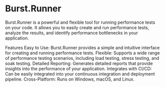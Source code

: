 # Burst.Runner
Burst.Runner is a powerful and flexible tool for running performance tests on your code. It allows you to easily create and run performance tests, analyze the results, and identify performance bottlenecks in your application.

Features
Easy to Use: Burst.Runner provides a simple and intuitive interface for creating and running performance tests.
Flexible: Supports a wide range of performance testing scenarios, including load testing, stress testing, and soak testing.
Detailed Reporting: Generates detailed reports that provide insights into the performance of your application.
Integrates with CI/CD: Can be easily integrated into your continuous integration and deployment pipeline.
Cross-Platform: Runs on Windows, macOS, and Linux.
